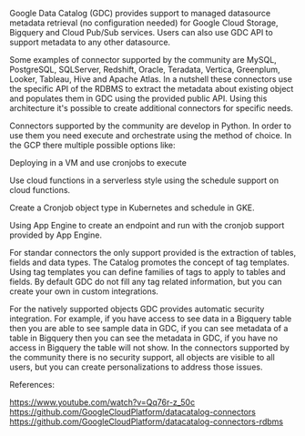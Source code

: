 Google Data Catalog (GDC) provides support to managed datasource metadata retrieval (no configuration needed) for Google Cloud Storage, Bigquery and Cloud Pub/Sub services. Users can also use GDC API to support metadata to any other datasource.

Some examples of connector supported by the community are MySQL, PostgreSQL, SQLServer, Redshift, Oracle, Teradata, Vertica, Greenplum, Looker, Tableau, Hive and Apache Atlas. In a nutshell these connectors use the specific API of the RDBMS to extract the metadata about existing object and populates them in GDC using the provided public API. Using this architecture it's possible to create additional connectors for specific needs.

Connectors supported by the community are develop in Python. In order to use them you need execute and orchestrate using the method of choice. In the GCP there multiple possible options like:

Deploying in a VM and use cronjobs to execute

Use cloud functions in a serverless style using the schedule support on cloud functions.

Create a Cronjob object type in Kubernetes and schedule in GKE.

Using App Engine to create an endpoint and run with the cronjob support provided by App Engine.

For standar connectors the only support provided is the extraction of tables, fields and data types. The Catalog promotes the concept of tag templates. Using tag templates you can define families of tags to apply to tables and fields. By default GDC do not fill any tag related information, but you can create your own in custom integrations.

For the natively supported objects GDC provides automatic security integration. For example, if you have access to see data in a Bigquery table then you are able to see sample data in GDC, if you can see metadata of a table in Bigquery then you can see the metadata in GDC, if you have no access in Bigquery the table will not show. In the connectors supported by the community there is no security support, all objects are visible to all users, but you can create personalizations to address those issues.

References:

https://www.youtube.com/watch?v=Qq76r-z_50c
https://github.com/GoogleCloudPlatform/datacatalog-connectors
https://github.com/GoogleCloudPlatform/datacatalog-connectors-rdbms
